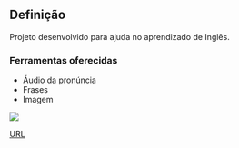 ## Definição

Projeto desenvolvido para ajuda no aprendizado de Inglês. 

### Ferramentas oferecidas

- Áudio da pronúncia
- Frases
- Imagem

![](llw.gif)

<a href="https://lucasmatheus1.github.io/llw/" target="blank">URL</a>

